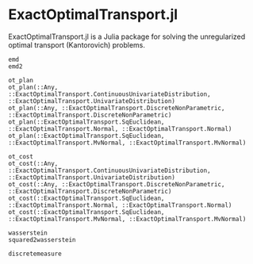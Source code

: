 # ExactOptimalTransport.jl

ExactOptimalTransport.jl is a Julia package for solving the unregularized
optimal transport (Kantorovich) problems.

```@docs
emd
emd2
```

```@docs
ot_plan
ot_plan(::Any, ::ExactOptimalTransport.ContinuousUnivariateDistribution, ::ExactOptimalTransport.UnivariateDistribution)
ot_plan(::Any, ::ExactOptimalTransport.DiscreteNonParametric, ::ExactOptimalTransport.DiscreteNonParametric)
ot_plan(::ExactOptimalTransport.SqEuclidean, ::ExactOptimalTransport.Normal, ::ExactOptimalTransport.Normal)
ot_plan(::ExactOptimalTransport.SqEuclidean, ::ExactOptimalTransport.MvNormal, ::ExactOptimalTransport.MvNormal)
```

```@docs
ot_cost
ot_cost(::Any, ::ExactOptimalTransport.ContinuousUnivariateDistribution, ::ExactOptimalTransport.UnivariateDistribution)
ot_cost(::Any, ::ExactOptimalTransport.DiscreteNonParametric, ::ExactOptimalTransport.DiscreteNonParametric)
ot_cost(::ExactOptimalTransport.SqEuclidean, ::ExactOptimalTransport.Normal, ::ExactOptimalTransport.Normal)
ot_cost(::ExactOptimalTransport.SqEuclidean, ::ExactOptimalTransport.MvNormal, ::ExactOptimalTransport.MvNormal)
```

```@docs
wasserstein
squared2wasserstein
```

```@docs
discretemeasure
```
